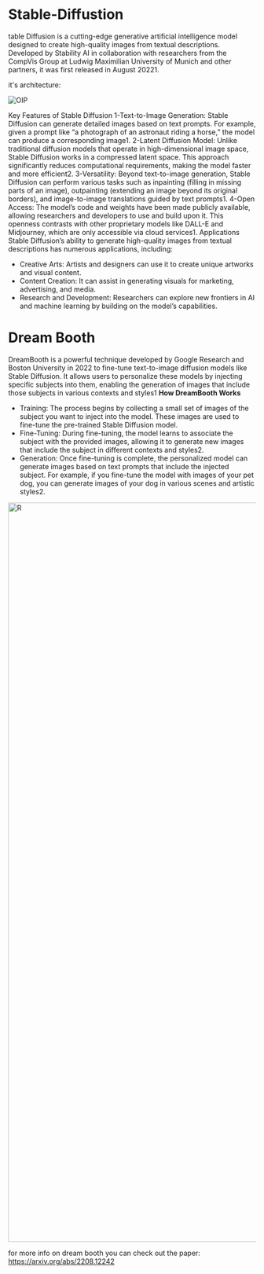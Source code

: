 # Stable-Diffustion

table Diffusion is a cutting-edge generative artificial intelligence model designed to create high-quality images from textual descriptions. Developed by Stability AI in collaboration with researchers from the CompVis Group at Ludwig Maximilian University of Munich and other partners, it was first released in August 20221.

it's architecture:

![OIP](https://github.com/user-attachments/assets/b2923db0-c53b-46fc-a056-fbe9913089c8)


Key Features of Stable Diffusion
1-Text-to-Image Generation: Stable Diffusion can generate detailed images based on text prompts. For example, given a prompt like “a photograph of an astronaut riding a horse,” the model can produce a corresponding image1.
2-Latent Diffusion Model: Unlike traditional diffusion models that operate in high-dimensional image space, Stable Diffusion works in a compressed latent space. This approach significantly reduces computational requirements, making the model faster and more efficient2.
3-Versatility: Beyond text-to-image generation, Stable Diffusion can perform various tasks such as inpainting (filling in missing parts of an image), outpainting (extending an image beyond its original borders), and image-to-image translations guided by text prompts1.
4-Open Access: The model’s code and weights have been made publicly available, allowing researchers and developers to use and build upon it. This openness contrasts with other proprietary models like DALL-E and Midjourney, which are only accessible via cloud services1.
Applications
Stable Diffusion’s ability to generate high-quality images from textual descriptions has numerous applications, including:

* Creative Arts: Artists and designers can use it to create unique artworks and visual content.
* Content Creation: It can assist in generating visuals for marketing, advertising, and media.
* Research and Development: Researchers can explore new frontiers in AI and machine learning by building on the model’s capabilities.

# Dream Booth
DreamBooth is a powerful technique developed by Google Research and Boston University in 2022 to fine-tune text-to-image diffusion models like Stable Diffusion. It allows users to personalize these models by injecting specific subjects into them, enabling the generation of images that include those subjects in various contexts and styles1
**How DreamBooth Works**
* Training: The process begins by collecting a small set of images of the subject you want to inject into the model. These images are used to fine-tune the pre-trained Stable Diffusion model.
* Fine-Tuning: During fine-tuning, the model learns to associate the subject with the provided images, allowing it to generate new images that include the subject in different contexts and styles2.
* Generation: Once fine-tuning is complete, the personalized model can generate images based on text prompts that include the injected subject. For example, if you fine-tune the model
with images of your pet dog, you can generate images of your dog in various scenes and artistic styles2.

<img width="1505" alt="R" src="https://github.com/user-attachments/assets/b88436c4-95a9-46fd-856e-466bee3e00bf">

for more info on dream booth you can check out the paper:
https://arxiv.org/abs/2208.12242
